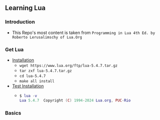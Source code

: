 ## Learning Lua
### Introduction
- This Repo's most content is taken from `Programming in Lua 4th Ed. by Roberto Lerusalimschy of Lua.Org`
### Get Lua
- [Installation](#installation)
  - `wget https://www.lua.org/ftp/lua-5.4.7.tar.gz`
  - `tar zxf lua-5.4.7.tar.gz`
  - `cd lua-5.4.7`
  - `make all install`
- [Test Installation](#test-installation)
  - ```lua
    $ lua -v
    Lua 5.4.7  Copyright (C) 1994-2024 Lua.org, PUC-Rio
    ```
### Basics
